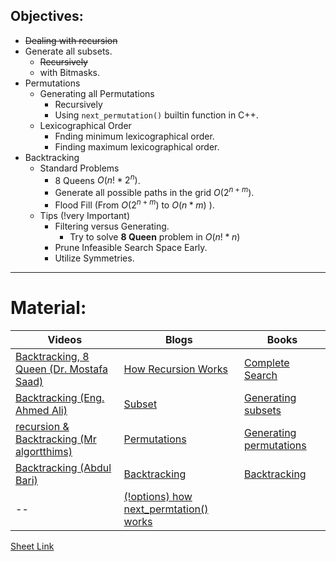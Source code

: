 
## Objectives:
- ~~Dealing with recursion~~
- Generate all subsets.
	- ~~Recursively~~
	- with Bitmasks.
- Permutations
	- Generating all Permutations
		-  Recursively
		- Using ``next_permutation()`` builtin function in C++.
	- Lexicographical Order
		- Fnding minimum lexicographical order.
		- Finding maximum lexicographical order.
- Backtracking
	- Standard Problems
		- 8 Queens $O(n! * 2^{n})$.
		- Generate all possible paths in the grid $O(2^{n+m})$.
		- Flood Fill (From $O(2^{n+m})$ to $O(n * m)$ ).
	- Tips  (!very Important)
		- Filtering versus Generating.
			- Try to solve **8 Queen** problem in $O(n! *n)$
		- Prune Infeasible Search Space Early.
		- Utilize Symmetries.
***

# Material:
| Videos | Blogs | Books |
| ---- | ---- | ---- |
| [Backtracking, 8 Queen (Dr. Mostafa Saad)](https://www.youtube.com/watch?v=hLXVhRzqq18&list=PLPt2dINI2MIYmHYBSEdkdKMf_3nzFMveo&index=12) | [How Recursion Works](https://www.freecodecamp.org/news/how-recursion-works-explained-with-flowcharts-and-a-video-de61f40cb7f9/) | [Complete Search](https://usaco.guide/CP2.pdf#page=55) |
| [Backtracking (Eng. Ahmed Ali)](https://www.youtube.com/watch?v=bj2Qdu08XYw) | [Subset](https://usaco.guide/bronze/complete-rec#subsets) | [Generating subsets](https://usaco.guide/CPH.pdf#page=57) |
| [recursion & Backtracking (Mr algortthims)](https://www.youtube.com/playlist?list=PLR5x_RGTMNNXHdQp1EorhZq-t3TOWCNis) | [Permutations](https://usaco.guide/bronze/complete-rec#permutations) | [Generating permutations](https://usaco.guide/CPH.pdf#page=59) |
| [Backtracking (Abdul Bari)](https://www.youtube.com/watch?v=DKCbsiDBN6c) | [Backtracking](https://usaco.guide/bronze/complete-rec#backtracking) | [Backtracking](https://usaco.guide/CPH.pdf#page=60) |
| --  | [(!options) how next_permtation() works](https://marknelson.us/posts/2002/03/01/next-permutation.html) |  |
[Sheet Link](https://vjudge.net/contest/606331#overview)
